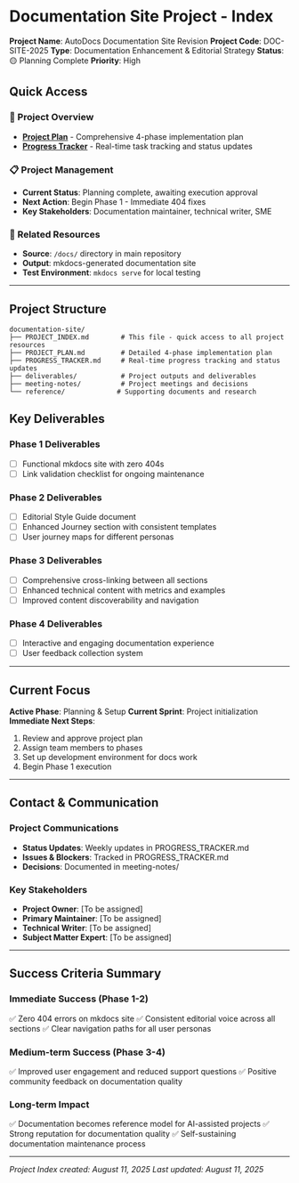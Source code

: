 # Documentation Site Project - Index

**Project Name**: AutoDocs Documentation Site Revision
**Project Code**: DOC-SITE-2025
**Type**: Documentation Enhancement & Editorial Strategy
**Status**: 🟡 Planning Complete
**Priority**: High

## Quick Access

### 🎯 Project Overview
- **[Project Plan](PROJECT_PLAN.md)** - Comprehensive 4-phase implementation plan
- **[Progress Tracker](PROGRESS_TRACKER.md)** - Real-time task tracking and status updates

### 📋 Project Management
- **Current Status**: Planning complete, awaiting execution approval
- **Next Action**: Begin Phase 1 - Immediate 404 fixes
- **Key Stakeholders**: Documentation maintainer, technical writer, SME

### 🔗 Related Resources
- **Source**: `/docs/` directory in main repository
- **Output**: mkdocs-generated documentation site
- **Test Environment**: `mkdocs serve` for local testing

---

## Project Structure

```
documentation-site/
├── PROJECT_INDEX.md        # This file - quick access to all project resources
├── PROJECT_PLAN.md         # Detailed 4-phase implementation plan
├── PROGRESS_TRACKER.md     # Real-time progress tracking and status updates
├── deliverables/           # Project outputs and deliverables
├── meeting-notes/          # Project meetings and decisions
└── reference/             # Supporting documents and research
```

## Key Deliverables

### Phase 1 Deliverables
- [ ] Functional mkdocs site with zero 404s
- [ ] Link validation checklist for ongoing maintenance

### Phase 2 Deliverables
- [ ] Editorial Style Guide document
- [ ] Enhanced Journey section with consistent templates
- [ ] User journey maps for different personas

### Phase 3 Deliverables
- [ ] Comprehensive cross-linking between all sections
- [ ] Enhanced technical content with metrics and examples
- [ ] Improved content discoverability and navigation

### Phase 4 Deliverables
- [ ] Interactive and engaging documentation experience
- [ ] User feedback collection system

---

## Current Focus

**Active Phase**: Planning & Setup
**Current Sprint**: Project initialization
**Immediate Next Steps**:
1. Review and approve project plan
2. Assign team members to phases
3. Set up development environment for docs work
4. Begin Phase 1 execution

---

## Contact & Communication

### Project Communications
- **Status Updates**: Weekly updates in PROGRESS_TRACKER.md
- **Issues & Blockers**: Tracked in PROGRESS_TRACKER.md
- **Decisions**: Documented in meeting-notes/

### Key Stakeholders
- **Project Owner**: [To be assigned]
- **Primary Maintainer**: [To be assigned]
- **Technical Writer**: [To be assigned]
- **Subject Matter Expert**: [To be assigned]

---

## Success Criteria Summary

### Immediate Success (Phase 1-2)
✅ Zero 404 errors on mkdocs site
✅ Consistent editorial voice across all sections
✅ Clear navigation paths for all user personas

### Medium-term Success (Phase 3-4)
✅ Improved user engagement and reduced support questions
✅ Positive community feedback on documentation quality

### Long-term Impact
✅ Documentation becomes reference model for AI-assisted projects
✅ Strong reputation for documentation quality
✅ Self-sustaining documentation maintenance process

---

*Project Index created: August 11, 2025*
*Last updated: August 11, 2025*
